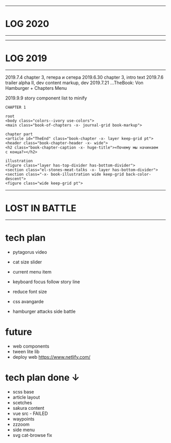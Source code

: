 --------------------------------------------------
# LOG 2020
--------------------------------------------------

--------------------------------------------------
# LOG 2019
--------------------------------------------------

2019.7.4    chapter 3, гетера и сетера
2019.6.30   chapter 3, intro text
2019.7.6    trailer alpha II, dev
            content markup, dev
2019.7.21   ...TheBook: Von Hamburger + Chapters Menu

2019.9.9    story component list to minify

    CHAPTER 1

    root
    <body class="colors--ivory use-colors">
    <main class="book-of-chapters -x- journal-grid book-markup">

    chapter part
    <article id="TheEnd" class="book-chapter -x- layer keep-grid pt">
    <header class="book-chapter-header -x- wide">
    <h2 class="book-chapter-caption -x- huge-title">«Почему мы начинаем с конца?»</h2>

    illustration
    <figure class="layer has-top-divider has-bottom-divider">
    <section class="el-stones-meat-talks -x- layer has-bottom-divider">
    <section class="-x- book-illustration wide keep-grid back-color-descent">
    <figure class="wide keep-grid pt">

--------------------------------------------------
# LOST IN BATTLE
--------------------------------------------------

# tech plan

- pytagorus video
- cat size slider
- current menu item
- keyboard focus follow story line

- reduce font size
- css avangarde
- hamburger attacks side battle


# future

- web components
- tween lite lib
- deploy web https://www.netlify.com/

# tech plan done ↓

- scss base
- article layout
- scetches
- sakura content
- vue src - FAILED
- waypoints
- zzzoom
- side menu
- svg cat-browse fix
